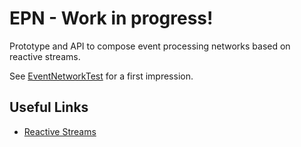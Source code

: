 # EPN - Work in progress!

Prototype and API to compose event processing networks based on reactive streams.

See [EventNetworkTest](core/src/test/java/org/epn/core/EventNetworkTest.java) for a first impression.

## Useful Links

* [Reactive Streams](http://www.reactive-streams.org/)
